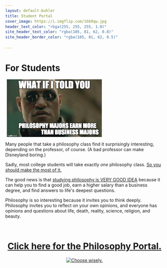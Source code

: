 ```yaml
---
layout: default-buhler
title: Student Portal
cover_image: https://i.imgflip.com/16b9qw.jpg
header_text_color: "rbga(255, 255, 255, 1.0)"
site_header_text_color: "rgba(105, 81, 62, 0.8)"
site_header_border_color: "rgba(105, 81, 62, 0.5)"

--- 
```


# For Students 

<a target="_blank" href="http://fivethirtyeight.com/features/philosophers-dont-get-much-respect-but-their-earnings-dont-suck/"> <img src="/img/morpheus.jpg" alt="Morpheus Major" hspace="5px" align="center" width="60%"> </a>

Many people that take a philosophy class find it surprisingly interesting, depending on the professor, of course. (A bad professor can make Disneyland boring.) 

Sadly, most college students will take exactly *one* philosophy class. [So you should make the most of it.](/philosophy) 

The good news is that [studying philosophy is VERY GOOD IDEA](/philosophy-3-major) because it can help you to find a good job, earn a higher salary than a business degree, and find answers to life's deepest questions.

Philosophy is so interesting because it invites you to think deeply. Philosophy invites you to reflect on your own opinions, and everyone has opinions and questions about life, death, reality, science, religion, and beauty. 

<br>

<center>


<h1> <a href="/philosophy"> Click here for the Philosophy Portal.</a> </h1>

<a target="_blank" href="/philosophy">  <img src="https://media.giphy.com/media/XG1TkmiJVuyJi/giphy.gif" alt="Choose wisely."></a>

</center>

<br>

<br>